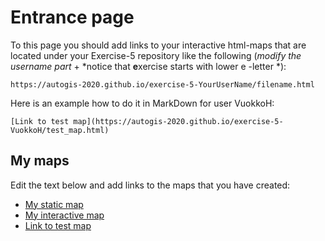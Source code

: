 # Entrance page

To this page you should add links to your interactive html-maps that are located under your Exercise-5 repository like the following (*modify the username part* + *notice that **e**xercise starts with lower e -letter *):

 `https://autogis-2020.github.io/exercise-5-YourUserName/filename.html`

Here is an example how to do it in MarkDown for user VuokkoH:

```
[Link to test map](https://autogis-2020.github.io/exercise-5-VuokkoH/test_map.html)
```

## My maps

Edit the text below and add links to the maps that you have created:

 - [My static map](https://autogis-2020.github.io/exercise-5-pfung-maker/Problem1_static_map.png)
 - [My interactive map](https://autogis-2020.github.io/exercise-5-pfung-maker/Problem2_base_map.html)
 - [Link to test map](https://autogis-2020.github.io/exercise-5-pfung-maker/test_map.html)

